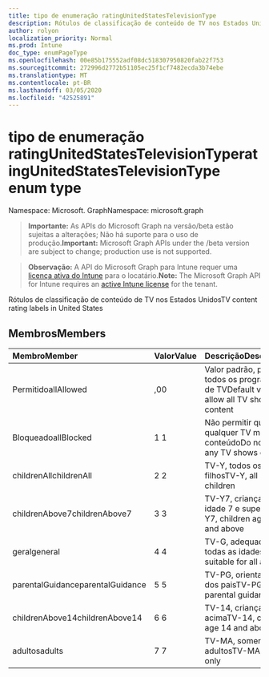 ```yaml
---
title: tipo de enumeração ratingUnitedStatesTelevisionType
description: Rótulos de classificação de conteúdo de TV nos Estados Unidos
author: rolyon
localization_priority: Normal
ms.prod: Intune
doc_type: enumPageType
ms.openlocfilehash: 00e85b175552adf08dc518307950820fab22f753
ms.sourcegitcommit: 272996d2772b51105ec25f1cf7482ecda3b74ebe
ms.translationtype: MT
ms.contentlocale: pt-BR
ms.lasthandoff: 03/05/2020
ms.locfileid: "42525891"
---
```

# <a name="ratingunitedstatestelevisiontype-enum-type"></a><span data-ttu-id="90981-103">tipo de enumeração ratingUnitedStatesTelevisionType</span><span class="sxs-lookup"><span data-stu-id="90981-103">ratingUnitedStatesTelevisionType enum type</span></span>

<span data-ttu-id="90981-104">Namespace: Microsoft. Graph</span><span class="sxs-lookup"><span data-stu-id="90981-104">Namespace: microsoft.graph</span></span>

> <span data-ttu-id="90981-105">**Importante:** As APIs do Microsoft Graph na versão/beta estão sujeitas a alterações; Não há suporte para o uso de produção.</span><span class="sxs-lookup"><span data-stu-id="90981-105">**Important:** Microsoft Graph APIs under the /beta version are subject to change; production use is not supported.</span></span>

> <span data-ttu-id="90981-106">**Observação:** A API do Microsoft Graph para Intune requer uma [licença ativa do Intune](https://go.microsoft.com/fwlink/?linkid=839381) para o locatário.</span><span class="sxs-lookup"><span data-stu-id="90981-106">**Note:** The Microsoft Graph API for Intune requires an [active Intune license](https://go.microsoft.com/fwlink/?linkid=839381) for the tenant.</span></span>

<span data-ttu-id="90981-107">Rótulos de classificação de conteúdo de TV nos Estados Unidos</span><span class="sxs-lookup"><span data-stu-id="90981-107">TV content rating labels in United States</span></span>

## <a name="members"></a><span data-ttu-id="90981-108">Membros</span><span class="sxs-lookup"><span data-stu-id="90981-108">Members</span></span>
|<span data-ttu-id="90981-109">Membro</span><span class="sxs-lookup"><span data-stu-id="90981-109">Member</span></span>|<span data-ttu-id="90981-110">Valor</span><span class="sxs-lookup"><span data-stu-id="90981-110">Value</span></span>|<span data-ttu-id="90981-111">Descrição</span><span class="sxs-lookup"><span data-stu-id="90981-111">Description</span></span>|
|:---|:---|:---|
|<span data-ttu-id="90981-112">Permitido</span><span class="sxs-lookup"><span data-stu-id="90981-112">allAllowed</span></span>|<span data-ttu-id="90981-113">,0</span><span class="sxs-lookup"><span data-stu-id="90981-113">0</span></span>|<span data-ttu-id="90981-114">Valor padrão, permitir todos os programas de TV</span><span class="sxs-lookup"><span data-stu-id="90981-114">Default value, allow all TV shows content</span></span>|
|<span data-ttu-id="90981-115">Bloqueado</span><span class="sxs-lookup"><span data-stu-id="90981-115">allBlocked</span></span>|<span data-ttu-id="90981-116">1 </span><span class="sxs-lookup"><span data-stu-id="90981-116">1</span></span>|<span data-ttu-id="90981-117">Não permitir que qualquer TV mostre conteúdo</span><span class="sxs-lookup"><span data-stu-id="90981-117">Do not allow any TV shows content</span></span>|
|<span data-ttu-id="90981-118">childrenAll</span><span class="sxs-lookup"><span data-stu-id="90981-118">childrenAll</span></span>|<span data-ttu-id="90981-119">2 </span><span class="sxs-lookup"><span data-stu-id="90981-119">2</span></span>|<span data-ttu-id="90981-120">TV-Y, todos os filhos</span><span class="sxs-lookup"><span data-stu-id="90981-120">TV-Y, all children</span></span>|
|<span data-ttu-id="90981-121">childrenAbove7</span><span class="sxs-lookup"><span data-stu-id="90981-121">childrenAbove7</span></span>|<span data-ttu-id="90981-122">3 </span><span class="sxs-lookup"><span data-stu-id="90981-122">3</span></span>|<span data-ttu-id="90981-123">TV-Y7, crianças da idade 7 e superior</span><span class="sxs-lookup"><span data-stu-id="90981-123">TV-Y7, children age 7 and above</span></span>|
|<span data-ttu-id="90981-124">geral</span><span class="sxs-lookup"><span data-stu-id="90981-124">general</span></span>|<span data-ttu-id="90981-125">4 </span><span class="sxs-lookup"><span data-stu-id="90981-125">4</span></span>|<span data-ttu-id="90981-126">TV-G, adequada para todas as idades</span><span class="sxs-lookup"><span data-stu-id="90981-126">TV-G, suitable for all ages</span></span>|
|<span data-ttu-id="90981-127">parentalGuidance</span><span class="sxs-lookup"><span data-stu-id="90981-127">parentalGuidance</span></span>|<span data-ttu-id="90981-128">5 </span><span class="sxs-lookup"><span data-stu-id="90981-128">5</span></span>|<span data-ttu-id="90981-129">TV-PG, orientação dos pais</span><span class="sxs-lookup"><span data-stu-id="90981-129">TV-PG, parental guidance</span></span>|
|<span data-ttu-id="90981-130">childrenAbove14</span><span class="sxs-lookup"><span data-stu-id="90981-130">childrenAbove14</span></span>|<span data-ttu-id="90981-131">6 </span><span class="sxs-lookup"><span data-stu-id="90981-131">6</span></span>|<span data-ttu-id="90981-132">TV-14, crianças 14 e acima</span><span class="sxs-lookup"><span data-stu-id="90981-132">TV-14, children age 14 and above</span></span>|
|<span data-ttu-id="90981-133">adultos</span><span class="sxs-lookup"><span data-stu-id="90981-133">adults</span></span>|<span data-ttu-id="90981-134">7 </span><span class="sxs-lookup"><span data-stu-id="90981-134">7</span></span>|<span data-ttu-id="90981-135">TV-MA, somente adultos</span><span class="sxs-lookup"><span data-stu-id="90981-135">TV-MA, adults only</span></span>|



